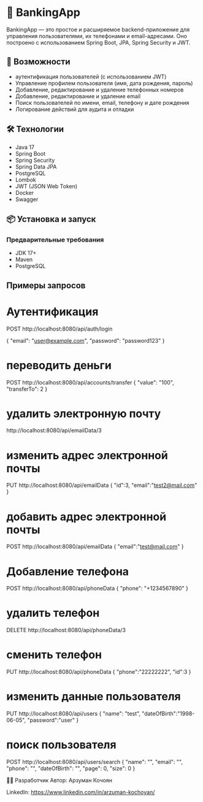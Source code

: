 # 🏦 BankingApp

BankingApp — это простое и расширяемое backend-приложение для управления пользователями, их телефонами и email-адресами.
Оно построено с использованием Spring Boot, JPA, Spring Security и JWT.

## 🚀 Возможности

- аутентификация пользователей (с использованием JWT)
- Управление профилем пользователя (имя, дата рождения, пароль)
- Добавление, редактирование и удаление телефонных номеров
- Добавление, редактирование и удаление email
- Поиск пользователей по имени, email, телефону и дате рождения
- Логирование действий для аудита и отладки

## 🛠️ Технологии

- Java 17
- Spring Boot
- Spring Security
- Spring Data JPA
- PostgreSQL
- Lombok
- JWT (JSON Web Token)
- Docker
- Swagger

## 📦 Установка и запуск

### Предварительные требования

- JDK 17+
- Maven
- PostgreSQL

## Примеры запросов
# Аутентификация
POST http://localhost:8080/api/auth/login

{
"email": "user@example.com",
"password": "password123"
}

# переводить деньги
POST http://localhost:8080/api/accounts/transfer
{
"value": "100",
"transferTo": 2
}

# удалить электронную почту
http://localhost:8080/api/emailData/3

# изменить адрес электронной почты
PUT http://localhost:8080/api/emailData
{
"id":3,
"email":"test2@mail.com"
}

# добавить адрес электронной почты
POST http://localhost:8080/api/emailData
{
"email":"test@mail.com"
}

# Добавление телефона
POST  http://localhost:8080/api/phoneData
{
"phone": "+1234567890"
}

# удалить телефон
DELETE http://localhost:8080/api/phoneData/3

# сменить телефон
PUT http://localhost:8080/api/phoneData
{
"phone":"22222222",
"id":3
}

# изменить данные пользователя
PUT http://localhost:8080/api/users
{
"name": "test",
"dateOfBirth":"1998-06-05",
"password":"user"
}
# поиск пользователя
POST http://localhost:8080/api/users/search
{
"name": "",
"email": "",
"phone": "",
"dateOfBirth": "",
"page": 0,
"size": 0
}









👨‍💻 Разработчик
Автор: Арзуман Кочоян

LinkedIn: https://www.linkedin.com/in/arzuman-kochoyan/